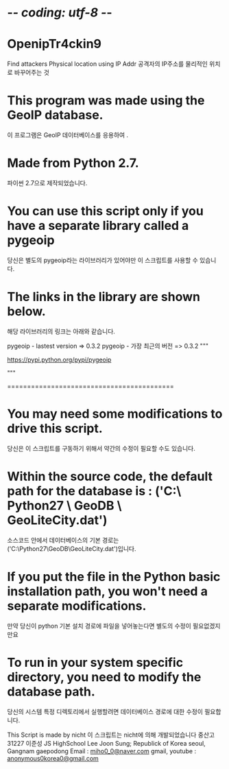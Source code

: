 # -*- coding: utf-8 -*-

# OpenipTr4ckin9
Find attackers Physical location using IP Addr
공격자의 IP주소를 물리적인 위치로 바꾸어주는 것



# This program was made using the GeoIP database.
이 프로그램은 GeoIP 데이터베이스를 응용하여 .

# Made from Python 2.7.
파이썬 2.7으로 제작되었습니다.

# You can use this script only if you have a separate library called a pygeoip
당신은 별도의 pygeoip라는 라이브러리가 있어야만 이 스크립트를 사용할 수 있습니다.

# The links in the library are shown below.
해당 라이브러리의 링크는 아래와 같습니다.

pygeoip - lastest version => 0.3.2
pygeoip - 가장 최근의 버전 => 0.3.2
"""

https://pypi.python.org/pypi/pygeoip

"""

==========================================
# You may need some modifications to drive this script.
당신은 이 스크립트를 구동하기 위해서 약간의 수정이 필요할 수도 있습니다.

# Within the source code, the default path for the database is : ('C:\ Python27 \ GeoDB \ GeoLiteCity.dat')
소스코드 안에서 데이터베이스의 기본 경로는 ('C:\Python27\GeoDB\GeoLiteCity.dat')입니다.

# If you put the file in the Python basic installation path, you won't need a separate modifications.
만약 당신이 python 기본 설치 경로에 파일을 넣어놓는다면 별도의 수정이 필요없겠지만요

# To run in your system specific directory, you need to modify the database path.
당신의 시스템 특정 디렉토리에서 실행할려면 데이터베이스 경로에 대한 수정이 필요합니다.



This Script is made by nicht
이 스크립트는 nicht에 의해 개발되었습니다
중산고 31227 이준성
JS HighSchool Lee Joon Sung; Republick of Korea seoul, Gangnam gaepodong
Email : miho0_0@naver.com
gmail, youtube : anonymous0korea0@gmail.com

